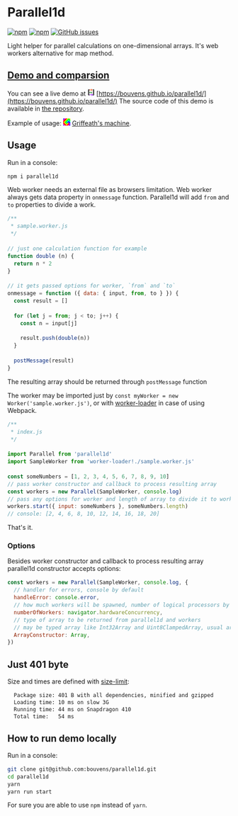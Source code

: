 # Parallel1d
[![npm][npm-badge]][npm] [![npm][npm-dt-badge]][npm] [![GitHub issues][issues-badge]][issues]

Light helper for parallel calculations on one-dimensional arrays. It's web workers alternative for map method.

## [Demo and comparsion](https://bouvens.github.io/parallel1d/)
   
You can see a live demo at <img src="https://raw.githubusercontent.com/bouvens/parallel1d/master/demo/favicon.png" width=16 height=16> [https://bouvens.github.io/parallel1d/](https://bouvens.github.io/parallel1d/)
The source code of this demo is available in [the repository](https://github.com/bouvens/parallel1d/tree/master/demo).

Example of usage: <img src="https://raw.githubusercontent.com/bouvens/griffeath-machine/4e27f6f5df4c6cc77c96ab2e3545cbdc1da0a433/img/favicon.png" width=16 height=16> [Griffeath's machine](https://bouvens.github.io/griffeath-machine/#/workers).

## Usage

Run in a console:
```bash
npm i parallel1d
```

Web worker needs an external file as browsers limitation. Web worker always gets data property in `onmessage` function. Parallel1d will add `from` and `to` properties to divide a work.
```javascript
/**
 * sample.worker.js
 */

// just one calculation function for example
function double (n) {
  return n * 2
}

// it gets passed options for worker, `from` and `to`
onmessage = function ({ data: { input, from, to } }) {
  const result = []

  for (let j = from; j < to; j++) {
    const n = input[j]

    result.push(double(n))
  }

  postMessage(result)
}
```

The resulting array should be returned through `postMessage` function

The worker may be imported just by `const myWorker = new Worker('sample.worker.js')`, or with [worker-loader](https://www.npmjs.com/package/worker-loader) in case of using Webpack.

```javascript
/**
 * index.js
 */

import Parallel from 'parallel1d'
import SampleWorker from 'worker-loader!./sample.worker.js'

const someNumbers = [1, 2, 3, 4, 5, 6, 7, 8, 9, 10]
// pass worker constructor and callback to process resulting array
const workers = new Parallel(SampleWorker, console.log)
// pass any options for worker and length of array to divide it to workers
workers.start({ input: someNumbers }, someNumbers.length)
// console: [2, 4, 6, 8, 10, 12, 14, 16, 18, 20]
```

That's it.

### Options

Besides worker constructor and callback to process resulting array parallel1d constructor accepts options:
```javascript
const workers = new Parallel(SampleWorker, console.log, {
  // handler for errors, console by default
  handleError: console.error,
  // how much workers will be spawned, number of logical processors by default
  numberOfWorkers: navigator.hardwareConcurrency,
  // type of array to be returned from parallel1d and workers
  // may be typed array like Int32Array and Uint8ClampedArray, usual array by default
  ArrayConstructor: Array,
})
```

## Just 401 byte

Size and times are defined with [size-limit](https://www.npmjs.com/package/size-limit):
```
  Package size: 401 B with all dependencies, minified and gzipped
  Loading time: 10 ms on slow 3G
  Running time: 44 ms on Snapdragon 410
  Total time:   54 ms
```

## How to run demo locally

Run in a console:
```bash
git clone git@github.com:bouvens/parallel1d.git
cd parallel1d
yarn
yarn run start
```

For sure you are able to use `npm` instead of `yarn`.

[npm-badge]: https://img.shields.io/npm/v/parallel1d.png?style=flat-square
[npm]: https://www.npmjs.com/package/parallel1d

[npm-dt-badge]: https://img.shields.io/npm/dt/parallel1d.png?style=flat-square

[issues-badge]: https://img.shields.io/github/issues/bouvens/parallel1d.svg?style=flat-square
[issues]: https://github.com/bouvens/parallel1d/issues
